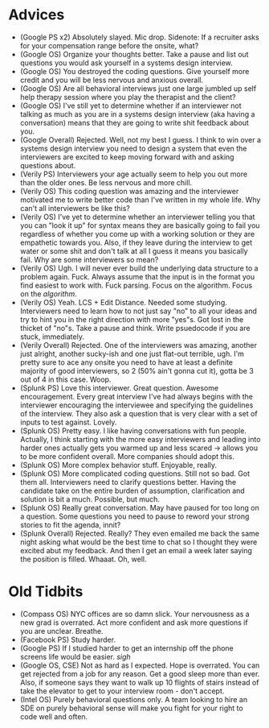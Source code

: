 # Advices 

* (Google PS x2) Absolutely slayed. Mic drop. Sidenote: If a recruiter asks for your compensation range before the onsite, what?
* (Google OS) Organize your thoughts better. Take a pause and list out questions you would ask yourself in a systems design interview.
* (Google OS) You destroyed the coding questions. Give yourself more credit and you will be less nervous and anxious overall.
* (Google OS) Are all behavioral interviews just one large jumbled up self help therapy session where you play the therapist and the client?
* (Google OS) I've still yet to determine whether if an interviewer not talking as much as you are in a systems design interview (aka having a conversation) means that they are going to write shit feedback about you.
* (Google Overall) Rejected. Well, not my best I guess. I think to win over a systems design interview you need to design a system that even the interviewers are excited to keep moving forward with and asking questions about.
* (Verily PS) Interviewers your age actually seem to help you out more than the older ones. Be less nervous and more chill.
* (Verily OS) This coding question was amazing and the interviewer motivated me to write better code than I've written in my whole life. Why can't all interviewers be like this?
* (Verily OS) I've yet to determine whether an interviewer telling you that you can "look it up" for syntax means they are basically going to fail you regardless of whether you come up with a working solution or they are empathetic towards you. Also, if they leave during the interview to get water or some shit and don't talk at all I guess it means you basically fail. Why are some interviewers so mean?
* (Verily OS) Ugh. I will never ever build the underlying data structure to a problem again. Fuck. Always assume that the input is in the format you find easiest to work with. Fuck parsing. Focus on the algorithm. Focus on the *algorithm*.
* (Verily OS) Yeah. LCS + Edit Distance. Needed some studying. Interviewers need to learn how to not just say "no" to all your ideas and try to hint you in the right direction with more "yes"s. Got lost in the thicket of "no"s. Take a pause and think. Write psuedocode if you are stuck, immediately.
* (Verily Overall) Rejected. One of the interviewers was amazing, another just alright, another sucky-ish and one just flat-out terrible, ugh. I'm pretty sure to ace any onsite you need to have at least a definite majority of good interviewers, so 2 (50% ain't gonna cut it), gotta be 3 out of 4 in this case. Woop.
* (Splunk PS) Love this interviewer. Great question. Awesome encouragement. Every great interview I've had always begins with the interviewer encouraging the interviewee and specifying the guidelines of the interview. They also ask a question that is very clear with a set of inputs to test against. Lovely.
* (Splunk OS) Pretty easy. I like having conversations with fun people. Actually, I think starting with the more easy interviewers and leading into harder ones actually gets you warmed up and less scared -> allows you to be more confident overall. More companies should adopt this.
* (Splunk OS) More complex behavior stuff. Enjoyable, really.
* (Splunk OS) More complicated coding questions. Still not so bad. Got them all. Interviewers need to clarify questions better. Having the candidate take on the entire burden of assumption, clarification and solution is bit a much. Possible, but much.
* (Splunk OS) Really great conversation. May have paused for too long on a question. Some questions you need to pause to reword your strong stories to fit the agenda, innit?
* (Splunk Overall) Rejected. Really? They even emailed me back the same night asking what would be the best time to chat so I thought they were excited abut my feedback. And then I get an email a week later saying the position is filled. Whaaat. Oh, well.

# Old Tidbits

* (Compass OS) NYC offices are so damn slick. Your nervousness as a new grad is overrated. Act more confident and ask more questions if you are unclear. Breathe.
* (Facebook PS) Study harder.
* (Google PS) If I studied harder to get an internship off the phone screens life would be easier. *sigh*
* (Google OS, CSE) Not as hard as I expected. Hope is overrated. You can get rejected from a job for any reason. Get a good sleep more than ever. Also, if someone says they want to walk up 10 flights of stairs instead of take the elevator to get to your interview room - don't accept.
* (Intel OS) Purely behavioral questions only. A team looking to hire an SDE on purely behavioral sense will make you fight for your right to code well and often.
